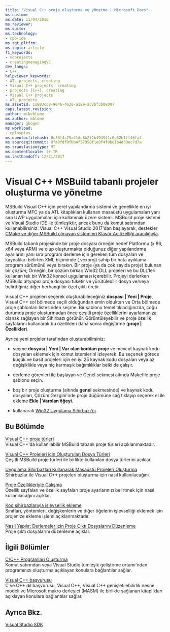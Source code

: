 ```yaml
---
title: "Visual C++ proje oluşturma ve yönetme | Microsoft Docs"
ms.custom: 
ms.date: 11/04/2016
ms.reviewer: 
ms.suite: 
ms.technology:
- cpp-ide
ms.tgt_pltfrm: 
ms.topic: article
f1_keywords:
- vcprojects
- creatingmanagingVC
dev_langs:
- C++
helpviewer_keywords:
- ATL projects, creating
- Visual C++ projects, creating
- projects [C++], creating
- Visual C++ projects
- ATL projects
ms.assetid: 11003cd8-9046-4630-a189-a32bf3b88047
caps.latest.revision: 
author: mikeblome
ms.author: mblome
manager: ghogen
ms.workload:
- cplusplus
ms.openlocfilehash: 0c38f4c75a41de8b2f2b494941c6a52b1ff46fa4
ms.sourcegitcommit: 8fa8fdf0fbb4f57950f1e8f4f9b81b4d39ec7d7a
ms.translationtype: MT
ms.contentlocale: tr-TR
ms.lasthandoff: 12/21/2017
---
```

# <a name="creating-and-managing-msbuild-based-visual-c-projects"></a>Visual C++ MSBuild tabanlı projeler oluşturma ve yönetme
MSBuild Visual C++ için yerel yapılandırma sistemi ve genellikle en iyi oluşturma MFC ya da ATL kitaplıkları kullanan masaüstü uygulamaları yanı sıra UWP uygulamaları için kullanmak üzere sistemi. MSBuild proje sistemi ve Visual Studio IDE ile tümleşiktir, ancak bunu da komut satırından kullanabilirsiniz. Visual C++ Visual Studio 2017'dan başlayarak, destekler [CMake ve diğer MSBuild olmayan sistemleri Klasör Aç özelliği aracılığıyla](non-msbuild-projects.md).

MSBuild tabanlı projesinde bir proje dosyası örneğin hedef Platformu (x 86, x64 veya ARM) ve olup oluşturmakta olduğunuz diğer yapılandırma ayarlarını yanı sıra program derleme için gereken tüm dosyaları ve kaynakları belirten XML biçiminde (.vcxproj) sahip bir hata ayıklama program sürümünü veya bırakın. Bir proje (ya da çok sayıda proje) bulunan bir *çözüm*; Örneğin, bir çözüm birkaç Win32 DLL projeleri ve bu DLL'leri kullanan tek bir Win32 konsol uygulaması içerebilir. Projeyi derlerken MSBuild altyapısı proje dosyası tüketir ve yürütülebilir dosya ve/veya belirttiğiniz diğer herhangi bir özel çıktı üretir.

Visual C++ projeleri seçerek oluşturabileceğiniz **dosyası &#124; Yeni &#124; Proje**, Visual C++ sol bölmede seçili olduğundan emin olduktan ve Orta bölmede proje şablonları listesinden seçme. Bir şablonu temel tıkladığınızda, çoğu durumda proje oluşturmadan önce çeşitli proje özelliklerini ayarlamanıza olanak sağlayan bir Sihirbazı görünür. Görüntüleyebilir ve proje özellik sayfalarını kullanarak bu özellikleri daha sonra değiştirme (**proje &#124; Özellikler**).  
  
 Ayrıca yeni projeler tarafından oluşturabilirsiniz:  
  
-   seçme **dosyası &#124; Yeni &#124; Var olan koddan proje** ve mevcut kaynak kodu dosyaları eklemek için komut istemlerini izleyerek. Bu seçenek görece küçük ve basit projeleri için en iyi 25 kaynak kodu dosyaları veya az değişiklikle veya hiç karmaşık bağımlılıklar belki de çalışır.  
  
-   derleme görevleri ile başlayan ve Genel sekmesi altında Makefile proje şablonu seçin.  
  
-   boş bir proje oluşturma (altında **genel** sekmesinde) ve kaynak kodu dosyaları, Çözüm Gezgini'nde proje düğümüne sağ tıklayıp seçerek el ile ekleme **Ekle &#124; Varolan öğeyi**.  
  
-   kullanarak [Win32 Uygulama Sihirbazı'nı](../windows/win32-application-wizard.md).  
  
## <a name="in-this-section"></a>Bu Bölümde  
 [Visual C++ proje türleri](../ide/visual-cpp-project-types.md)  
 Visual C++'da kullanılabilir MSBuild tabanlı proje türleri açıklanmaktadır.  
  
 [Visual C++ Projeleri için Oluşturulan Dosya Türleri](../ide/file-types-created-for-visual-cpp-projects.md)  
 Çeşitli MSBuild proje türleri ile birlikte kullanılan dosya türlerini açıklar.  
  
 [Uygulama Sihirbazları Kullanarak Masaüstü Projeleri Oluşturma](../ide/creating-desktop-projects-by-using-application-wizards.md)  
 Sihirbazlar ile Visual C++ projeleri oluşturma için nasıl kullanılacağını.  
  
 [Proje Özellikleriyle Çalışma](../ide/working-with-project-properties.md)  
 Özellik sayfaları ve özellik sayfaları proje ayarlarınızı belirtmek için nasıl kullanılacağını açıklar.  
  
 [Kod sihirbazlarıyla işlevsellik ekleme](../ide/adding-functionality-with-code-wizards-cpp.md)  
 Sınıfları, yöntemleri, değişkenlerin ve diğer öğelerin işlevselliği eklemek için projenize ekleme işlemi açıklanmaktadır.  
  
 [Nasıl Yapılır: Derlemeler için Proje Çıktı Dosyalarını Düzenleme](../ide/how-to-organize-project-output-files-for-builds.md)  
 Proje çıktı dosyalarını düzenleme açıklar.  
  
## <a name="related-sections"></a>İlgili Bölümler  
 [C/C++ Programları Oluşturma](../build/building-c-cpp-programs.md)  
 Komut satırından veya Visual Studio tümleşik geliştirme ortamı'ndan programınızı oluşturma açıklayan konulara bağlantılar sağlar.  
  
 [Visual C++ başvurusu](http://msdn.microsoft.com/en-us/1ba03b5c-8229-4f63-b08c-6c12141d6ab1)  
 C ve C++ dil başvurusu, Visual C++, Visual C++ genişletilebilirlik nesne modeli ve Microsoft makro derleyici (MASM) ile birlikte sağlanan kitaplıkları açıklayan konulara bağlantılar sağlar.  
  
## <a name="see-also"></a>Ayrıca Bkz.  
 [Visual Studio SDK](http://msdn.microsoft.com/vstudio/extend)
